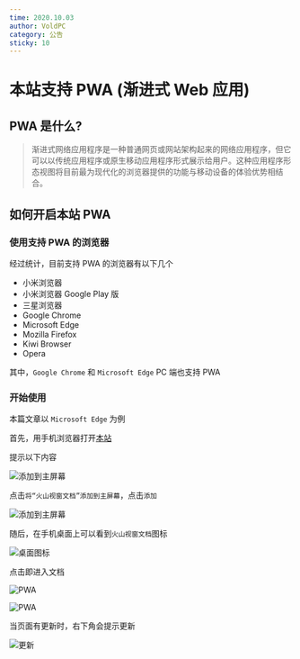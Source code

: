 ```yaml
---
time: 2020.10.03
author: VoldPC
category: 公告
sticky: 10
---
```


# 本站支持 PWA (渐进式 Web 应用)

## PWA 是什么?

> 渐进式网络应用程序是一种普通网页或网站架构起来的网络应用程序，但它可以以传统应用程序或原生移动应用程序形式展示给用户。这种应用程序形态视图将目前最为现代化的浏览器提供的功能与移动设备的体验优势相结合。

## 如何开启本站 PWA

### 使用支持 PWA 的浏览器

经过统计，目前支持 PWA 的浏览器有以下几个

- 小米浏览器
- 小米浏览器 Google Play 版
- 三星浏览器
- Google Chrome
- Microsoft Edge
- Mozilla Firefox
- Kiwi Browser
- Opera

其中，`Google Chrome` 和 `Microsoft Edge` PC 端也支持 PWA

### 开始使用

本篇文章以 `Microsoft Edge` 为例

首先，用手机浏览器打开[本站](https://voldpc.com)

提示以下内容

![添加到主屏幕](/assets/images/articles/voldpc-com-pwa/02E4Tp1vZc4KuNgT.jpg)

点击`将“火山视窗文档”添加到主屏幕`，点击`添加`

![添加到主屏幕](/assets/images/articles/voldpc-com-pwa/HgwEZ6JuGYB5FoRq.jpg)

随后，在手机桌面上可以看到`火山视窗文档`图标

![桌面图标](/assets/images/articles/voldpc-com-pwa/EWrcFqsu6vvMdkmz.jpg)

点击即进入文档

![PWA](/assets/images/articles/voldpc-com-pwa/8j1Ul9OdRJvjMwlM.jpg)

![PWA](/assets/images/articles/voldpc-com-pwa/joncOGuZkFol3m69.jpg)

当页面有更新时，右下角会提示更新

![更新](/assets/images/articles/voldpc-com-pwa/buSECWJV1TWxKCL9.jpg)
